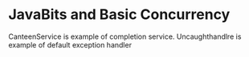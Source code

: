 # JavaBits and Basic Concurrency

CanteenService is example of completion service.
Uncaughthandlre is example of default exception handler 

